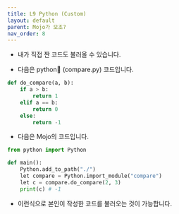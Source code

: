 ```yaml
---
title: L9 Python (Custom)
layout: default
parent: Mojo가 모조?
nav_order: 8
---
```


* 내가 직접 짠 코드도 불러올 수 있습니다.

* 다음은 python🐍 (compare.py) 코드입니다.
```python
def do_compare(a, b):
	if a > b:
		return 1
	elif a == b:
		return 0
	else:
		return -1
```

* 다음은 Mojo의 코드입니다.
```python
from python import Python

def main():
	Python.add_to_path("./")
	let compare = Python.import_module("compare")
	let c = compare.do_compare(2, 3)
	print(c) # -1
```

* 이런식으로 본인이 작성한 코드를 불러오는 것이 가능합니다.